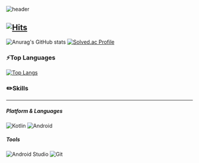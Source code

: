 ![header](https://capsule-render.vercel.app/api?type=waving&color=auto&height=210&reversal=true&text=Hello%20SwWorld&fontSize=70)

[![Hits](https://hits.seeyoufarm.com/api/count/incr/badge.svg?url=https%3A%2F%2Fgithub.com%2Fgjbae1212%2Fhit-counter&count_bg=%236A81F1&title_bg=%23A052F7&icon=&icon_color=%23E7E7E7&title=hits&edge_flat=false)](https://hits.seeyoufarm.com)
---
![Anurag's GitHub stats](https://github-readme-stats.vercel.app/api?username=kimsw215&show_icons=true&theme=radical)
[![Solved.ac Profile](http://mazassumnida.wtf/api/v2/generate_badge?boj=kimsw215)](https://solved.ac/kimsw215/)

### ⚡Top Languages
[![Top Langs](https://github-readme-stats.vercel.app/api/top-langs/?username=kimsw215&layout=compact)](https://github.com/anuraghazra/github-readme-stats)

### ✏️Skills
---
##### Platform & Languages
![Kotlin](https://img.shields.io/badge/Kotlin-7F52FF.svg?&style=for-the-badge&logo=Kotlin&logoColor=FFFFFF) ![Android](https://img.shields.io/badge/Android-3DDC84.svg?&style=for-the-badge&logo=ANdroid&logoColor=FFFFFF) 

##### Tools
![Android Studio](https://img.shields.io/badge/Android%20Studio-3DDC84.svg?&style=for-the-badge&logo=Android%20Studio&logoColor=white) ![Git](https://img.shields.io/badge/Git-F05032.svg?&style=for-the-badge&logo=Git&logoColor=FFFFFF)

<!--
**kimsw215/kimsw215** is a ✨ _special_ ✨ repository because its `README.md` (this file) appears on your GitHub profile.

Here are some ideas to get you started:

- 🔭 I’m currently working on ...
- 🌱 I’m currently learning ...
- 👯 I’m looking to collaborate on ...
- 🤔 I’m looking for help with ...
- 💬 Ask me about ...
- 📫 How to reach me: ...
- 😄 Pronouns: ...
- ⚡ Fun fact: ...
-->
